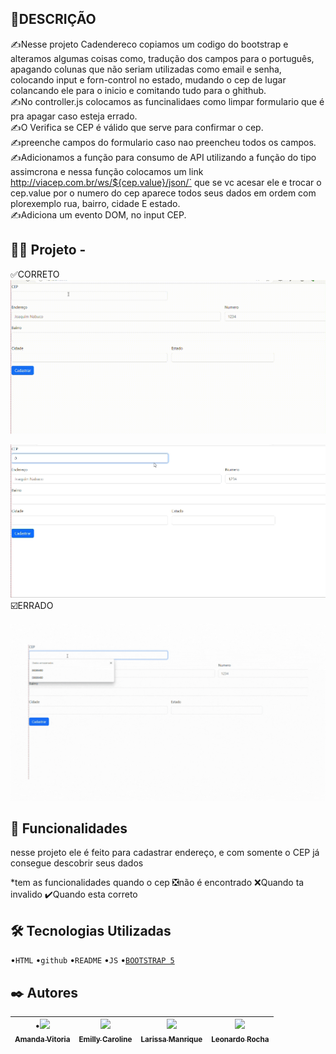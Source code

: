 
## 📝DESCRIÇÃO  
 ✍️Nesse projeto Cadendereco copiamos um codigo do bootstrap e alteramos algumas coisas como,
tradução dos campos para o português, apagando colunas que não seriam utilizadas como email e senha, colocando input e forn-control no estado, mudando o cep de lugar colancando ele para o inicio e comitando tudo para o ghithub.  
✍️No controller.js colocamos as funcinalidaes como limpar formulario que é pra apagar caso esteja errado.  
✍️O Verifica se CEP é válido que serve para confirmar o cep.  
✍️preenche campos do formulario caso nao preencheu todos os campos.  
✍️Adicionamos a  função para consumo de API utilizando a função do tipo assimcrona e nessa função colocamos um link http://viacep.com.br/ws/${cep.value}/json/` que se vc acesar ele e trocar o cep.value por o numero do cep aparece todos seus dados em ordem com plorexemplo rua, bairro, cidade E estado.  
✍️Adiciona um evento DOM, no input CEP.  



## 👩‍💻 Projeto - 
✅CORRETO
![GIF](CEP/Gravando-2023-10-03-080921.gif)  


![GIF](CEP/Gravando%202023-10-03%20082454ERRADO%20(1).gif)  
☑️ERRADO

![gif](CEP/Design%20sem%20nome.gif)
 ## 🔧 Funcionalidades
nesse projeto ele é feito para cadastrar endereço, e com somente o CEP já consegue descobrir seus dados

*tem as funcionalidades quando o cep
❎não é encontrado
❌Quando ta invalido 
✔️Quando esta correto


 ## 🛠️ Tecnologias Utilizadas

•`HTML`
•`github`
•`README`
•`JS` 
•[`BOOTSTRAP 5`](https://getbootstrap.com/docs/5.3/forms/layout/#gutters)

 ## ✒️ Autores
•[<img loading="lazy" src="https://avatars.githubusercontent.com/u/127847936?v=4" width=115><br><sub>Amanda Vitoria </sub>](https://github.com/amandvitoria)| [<img loading="lazy" src="https://avatars.githubusercontent.com/u/127847857?v=4" width=115><br><sub>Emilly Caroline </sub>](https://github.com/emillycaaroline)| [<img loading="lazy" src="https://avatars.githubusercontent.com/u/127845865?v=4" width=115><br><sub>Larissa Manrique</sub>](https://github.com/larissassk)| [<img loading="lazy" src="https://avatars.githubusercontent.com/u/86802310?v=4" width=115><br><sub>Leonardo Rocha </sub>](https://github.com/LeonardoRochaMarista) | 
 | :---: | :---: | :---: | :---: |




